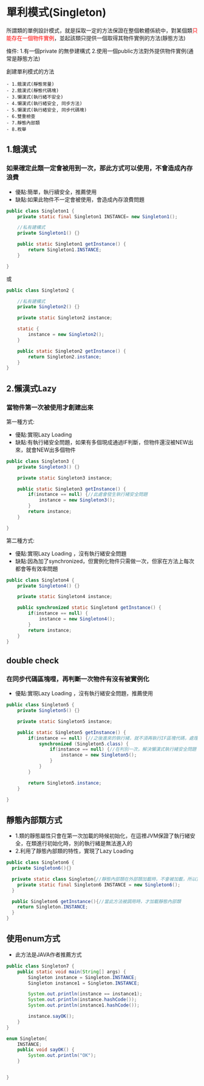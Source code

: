 # 單利模式(Singleton)

所謂類的單例設計模式，就是採取一定的方法保證在整個軟體係統中，對某個類<font color="#f00">只能存在一個物件實例</font>，並起該類只提供一個取得其物件實例的方法(靜態方法)

條件:
1.有一個private 的無參建構式
2.使用一個public方法對外提供物件實例(通常是靜態方法)

創建單利模式的方法

	- 1.餓漢式(靜態常量)
	- 2.餓漢式(靜態代碼塊)
	- 3.懶漢式(執行緒不安全)
	- 4.懶漢式(執行緒安全, 同步方法)
	- 5.懶漢式(執行緒安全, 同步代碼塊)
	- 6.雙重檢查
	- 7.靜態內部類
	- 8.枚舉


## 1.餓漢式

### 如果確定此類一定會被用到一次，那此方式可以使用，不會造成內存浪費

 * 優點:簡單，執行續安全，推薦使用
 * 缺點:如果此物件不一定會被使用，會造成內存浪費問題

```java
public class Singleton1 {
	private static final Singleton1 INSTANCE= new Singleton1();

	//私有建構式
	private Singleton1() {}

	public static Singleton1 getInstance() {
		return Singleton1.INSTANCE;
	}

}
```

或

```java
public class Singleton2 {

	//私有建構式
	private Singleton2() {}

	private static Singleton2 instance;

	static {
		instance = new Singleton2();
	}

	public static Singleton2 getInstance() {
		return Singleton2.instance;
	}
}
```

## 2.懶漢式Lazy

### 當物件第一次被使用才創建出來

第一種方式:
 * 優點:實現Lazy Loading
 * 缺點:有執行緒安全問題，如果有多個現成通過IF判斷，但物件還沒被NEW出來，就會NEW出多個物件

```java
public class Singleton3 {
	private Singleton3() {}

	private static Singleton3 instance;

	public static Singleton3 getInstance() {
		if(instance == null) {//此處會發生執行緒安全問題
			instance = new Singleton3();
		}
		return instance;
	}

}
```

第二種方式:

 * 優點:實現Lazy Loading ，沒有執行緒安全問題
 * 缺點:因為加了synchronized，但實例化物件只需做一次，但家在方法上每次都會等有效率問題

```java
public class Singleton4 {
	private Singleton4() {}

	private static Singleton4 instance;

	public synchronized static Singleton4 getInstance() {
		if(instance == null) {
			instance = new Singleton4();
		}
		return instance;
	}
}
```

## double check

### 在同步代碼區塊哩，再判斷一次物件有沒有被實例化

 * 優點:實現Lazy Loading ，沒有執行緒安全問題，推薦使用


```java
public class Singleton5 {
	private Singleton5() {}

	private static Singleton5 instance;

	public static Singleton5 getInstance() {
		if(instance == null) {//之後進來的執行緒，就不須再執行IF區塊代碼，處理synchronized效率問題
			synchronized (Singleton5.class) {
				if(instance == null) {//在判別一次，解決懶漢式執行緒安全問題
					instance = new Singleton5();
				}
			}
		}

		return Singleton5.instance;
	}

}
```

## 靜態內部類方式

 * 1.類的靜態屬性只會在第一次加載的時候初始化，在這裡JVM保證了執行緒安全，在類進行初始化時，別的執行緒是無法進入的
 * 2.利用了靜態內部類的特性，實現了Lazy Loading

```java
public class Singleton6 {
  private Singleton6(){}

  private static class Singleton{//靜態內部類在外部類加載時，不會被加載，所以實現了Lazy Loading
    private static final Singleton6 INSTANCE = new Singleton6();
  }

  public Singleton6 getInstance(){//當此方法被調用時，才加載靜態內部類
    return Singleton.INSTANCE;
  }
}

```

## 使用enum方式

 * 此方法是JAVA作者推薦方式

```java
public class Singleton7 {
	public static void main(String[] args) {
		Singleton instance = Singleton.INSTANCE;
		Singleton instance1 = Singleton.INSTANCE;

		System.out.println(instance == instance1);
		System.out.println(instance.hashCode());
		System.out.println(instance1.hashCode());

		instance.sayOK();
	}
}

enum Singleton{
	INSTANCE;
	public void sayOK() {
		System.out.println("OK");
	}


}
```







